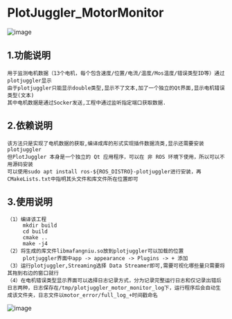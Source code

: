 # PlotJuggler_MotorMonitor
![image](https://github.com/user-attachments/assets/3da02d95-f799-4b46-95eb-914a096157b9)


## 1.功能说明
    用于监测电机数据（13个电机，每个包含速度/位置/电流/温度/Mos温度/错误类型ID等）通过plotjuggler显示
    由于plotjuggler只能显示double类型,显示不了文本,加了一个独立的Qt界面,显示电机错误类型(文本)
    其中电机数据是通过Socker发送,工程中通过监听指定端口获取数据.
## 2.依赖说明
    该方法只是实现了电机数据的获取,编译成库的形式实现插件数据流类,显示还需要安装plotjuggler
    但PlotJuggler 本身是一个独立的 Qt 应用程序，可以在 非 ROS 环境下使用，所以可以不用源码安装
    可以使用sudo apt install ros-${ROS_DISTRO}-plotjuggler进行安装，再CMakeLists.txt中指明其头文件和库文件所在位置即可
## 3.使用说明
    （1）编译该工程
         mkdir build
         cd build
         cmake ..
         make -j4
    （2）将生成的库文件libmafangniu.so放到plotjuggler可以加载的位置
         plotjuggler界面中app -> appearance -> Plugins -> + 添加 
    （3）运行plotjuggler,Streaming选择 Data Streamer即可,需要可视化哪些量只需要将其拖到右边的窗口就行
    （4）在电机错误类型显示界面可以选择日志记录方式，分为记录完整运行日志和仅记录出错后日志两种，日志保存在/tmp/plotjuggler_motor_monitor_log下，运行程序后会自动生成该文件夹，日志文件以motor_error/full_log_+时间戳命名
   

![image](https://github.com/user-attachments/assets/507547fc-31e5-4bf7-9f2e-5a7613501aca)

